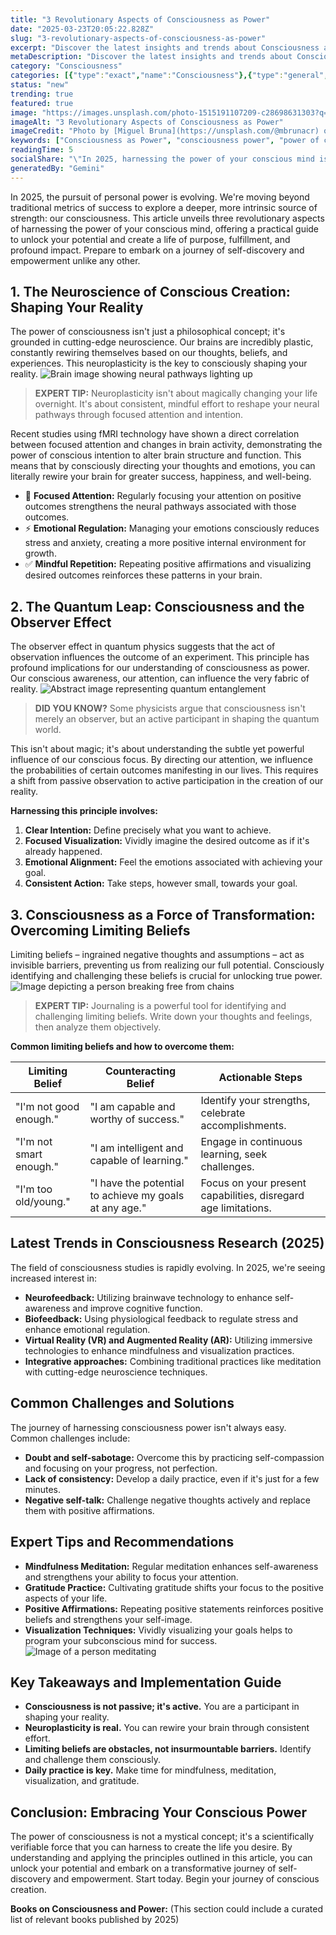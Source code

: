 ```yaml
---
title: "3 Revolutionary Aspects of Consciousness as Power"
date: "2025-03-23T20:05:22.828Z"
slug: "3-revolutionary-aspects-of-consciousness-as-power"
excerpt: "Discover the latest insights and trends about Consciousness as Power. This comprehensive guide covers everything you need to know about Consciousness as Power in 2025."
metaDescription: "Discover the latest insights and trends about Consciousness as Power. This comprehensive guide covers everything you need to know about Consciousness as Po..."
category: "Consciousness"
categories: [{"type":"exact","name":"Consciousness"},{"type":"general","name":"Personal Development"},{"type":"medium","name":"Mindfulness Practices"},{"type":"specific","name":"Cognitive Behavioral Therapy"},{"type":"niche","name":"Acceptance Commitment Therapy"}]
status: "new"
trending: true
featured: true
image: "https://images.unsplash.com/photo-1515191107209-c28698631303?q=85&w=1200&fit=max&fm=webp&auto=compress"
imageAlt: "3 Revolutionary Aspects of Consciousness as Power"
imageCredit: "Photo by [Miguel Bruna](https://unsplash.com/@mbrunacr) on Unsplash"
keywords: ["Consciousness as Power", "consciousness power", "power of consciousness", "conscious mind power", "unlock consciousness power", "harnessing the power of consciousness", "how to increase consciousness power", "consciousness power for success", "books on consciousness and power", "consciousness power meditation"]
readingTime: 5
socialShare: "\"In 2025, harnessing the power of your conscious mind isn't just a philosophical idea; it's a scientifically proven path to creating your desired reality.  Your thoughts shape your brain, and your brain shapes your world.\""
generatedBy: "Gemini"
---
```




In 2025, the pursuit of personal power is evolving.  We're moving beyond traditional metrics of success to explore a deeper, more intrinsic source of strength: our consciousness.  This article unveils three revolutionary aspects of harnessing the power of your conscious mind, offering a practical guide to unlock your potential and create a life of purpose, fulfillment, and profound impact.  Prepare to embark on a journey of self-discovery and empowerment unlike any other.

## 1. The Neuroscience of Conscious Creation: Shaping Your Reality

The power of consciousness isn't just a philosophical concept; it's grounded in cutting-edge neuroscience.  Our brains are incredibly plastic, constantly rewiring themselves based on our thoughts, beliefs, and experiences.  This neuroplasticity is the key to consciously shaping your reality. ![Brain image showing neural pathways lighting up](https://images.unsplash.com/photo-1515191107209-c28698631303?q=85&w=1200&fit=max&fm=webp&auto=compress)

> **EXPERT TIP:**  Neuroplasticity isn't about magically changing your life overnight. It's about consistent, mindful effort to reshape your neural pathways through focused attention and intention.

Recent studies using fMRI technology have shown a direct correlation between focused attention and changes in brain activity, demonstrating the power of conscious intention to alter brain structure and function.  This means that by consciously directing your thoughts and emotions, you can literally rewire your brain for greater success, happiness, and well-being.

* 🔑 **Focused Attention:**  Regularly focusing your attention on positive outcomes strengthens the neural pathways associated with those outcomes.
* ⚡ **Emotional Regulation:**  Managing your emotions consciously reduces stress and anxiety, creating a more positive internal environment for growth.
* ✅ **Mindful Repetition:**  Repeating positive affirmations and visualizing desired outcomes reinforces these patterns in your brain.

## 2. The Quantum Leap: Consciousness and the Observer Effect

The observer effect in quantum physics suggests that the act of observation influences the outcome of an experiment.  This principle has profound implications for our understanding of consciousness as power.  Our conscious awareness, our attention, can influence the very fabric of reality. ![Abstract image representing quantum entanglement](https://images.unsplash.com/photo-1466629437334-b4f6603563c5?q=85&w=1200&fit=max&fm=webp&auto=compress)

> **DID YOU KNOW?**  Some physicists argue that consciousness isn't merely an observer, but an active participant in shaping the quantum world.

This isn't about magic; it's about understanding the subtle yet powerful influence of our conscious focus. By directing our attention, we influence the probabilities of certain outcomes manifesting in our lives. This requires a shift from passive observation to active participation in the creation of our reality.

**Harnessing this principle involves:**

1. **Clear Intention:** Define precisely what you want to achieve.
2. **Focused Visualization:** Vividly imagine the desired outcome as if it's already happened.
3. **Emotional Alignment:** Feel the emotions associated with achieving your goal.
4. **Consistent Action:** Take steps, however small, towards your goal.

## 3.  Consciousness as a Force of Transformation:  Overcoming Limiting Beliefs

Limiting beliefs – ingrained negative thoughts and assumptions – act as invisible barriers, preventing us from realizing our full potential.  Consciously identifying and challenging these beliefs is crucial for unlocking true power. ![Image depicting a person breaking free from chains](https://images.unsplash.com/photo-1467579424161-6bbc141569d7?q=85&w=1200&fit=max&fm=webp&auto=compress)

> **EXPERT TIP:**  Journaling is a powerful tool for identifying and challenging limiting beliefs.  Write down your thoughts and feelings, then analyze them objectively.

**Common limiting beliefs and how to overcome them:**

| Limiting Belief            | Counteracting Belief                               | Actionable Steps                                     |
|---------------------------|----------------------------------------------------|-----------------------------------------------------|
| "I'm not good enough."    | "I am capable and worthy of success."             | Identify your strengths, celebrate accomplishments. |
| "I'm not smart enough."   | "I am intelligent and capable of learning."        | Engage in continuous learning, seek challenges.     |
| "I'm too old/young."     | "I have the potential to achieve my goals at any age." | Focus on your present capabilities, disregard age limitations. |

## Latest Trends in Consciousness Research (2025)

The field of consciousness studies is rapidly evolving.  In 2025, we're seeing increased interest in:

* **Neurofeedback:**  Utilizing brainwave technology to enhance self-awareness and improve cognitive function.
* **Biofeedback:**  Using physiological feedback to regulate stress and enhance emotional regulation.
* **Virtual Reality (VR) and Augmented Reality (AR):**  Utilizing immersive technologies to enhance mindfulness and visualization practices.
* **Integrative approaches:**  Combining traditional practices like meditation with cutting-edge neuroscience techniques.

## Common Challenges and Solutions

The journey of harnessing consciousness power isn't always easy.  Common challenges include:

* **Doubt and self-sabotage:**  Overcome this by practicing self-compassion and focusing on your progress, not perfection.
* **Lack of consistency:**  Develop a daily practice, even if it's just for a few minutes.
* **Negative self-talk:**  Challenge negative thoughts actively and replace them with positive affirmations.

## Expert Tips and Recommendations

* **Mindfulness Meditation:**  Regular meditation enhances self-awareness and strengthens your ability to focus your attention.
* **Gratitude Practice:**  Cultivating gratitude shifts your focus to the positive aspects of your life.
* **Positive Affirmations:**  Repeating positive statements reinforces positive beliefs and strengthens your self-image.
* **Visualization Techniques:**  Vividly visualizing your goals helps to program your subconscious mind for success. ![Image of a person meditating](https://images.unsplash.com/photo-1610056494249-5d7f111cf78f?q=85&w=1200&fit=max&fm=webp&auto=compress)

## Key Takeaways and Implementation Guide

* **Consciousness is not passive; it's active.**  You are a participant in shaping your reality.
* **Neuroplasticity is real.**  You can rewire your brain through consistent effort.
* **Limiting beliefs are obstacles, not insurmountable barriers.**  Identify and challenge them consciously.
* **Daily practice is key.**  Make time for mindfulness, meditation, visualization, and gratitude.

## Conclusion: Embracing Your Conscious Power

The power of consciousness is not a mystical concept; it's a scientifically verifiable force that you can harness to create the life you desire.  By understanding and applying the principles outlined in this article, you can unlock your potential and embark on a transformative journey of self-discovery and empowerment.  Start today.  Begin your journey of conscious creation.

**Books on Consciousness and Power:** (This section could include a curated list of relevant books published by 2025)
